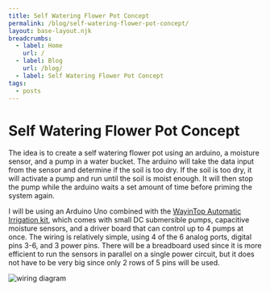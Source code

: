 ```yaml
---
title: Self Watering Flower Pot Concept
permalink: /blog/self-watering-flower-pot-concept/
layout: base-layout.njk
breadcrumbs:
  - label: Home
    url: /
  - label: Blog
    url: /blog/
  - label: Self Watering Flower Pot Concept
tags:
  - posts
---
```


# Self Watering Flower Pot Concept

<!-- Excerpt Start -->
The idea is to create a self watering flower pot using an arduino, a moisture sensor, and a pump in a water bucket. The arduino will take the data input from the sensor and determine if the soil is too dry. If the soil is too dry, it will activate a pump and run until the soil is moist enough. It will then stop the pump while the arduino waits a set amount of time before priming the system again.
<!-- Excerpt End -->

I will be using an Arduino Uno combined with the [WayinTop Automatic Irrigation kit](https://github.com/WayinTop/Automatic-Plant-Watering-System-Tutorial/blob/master/4%20Channel%20Relay%20Plant%20Watering%20System%20and%20code/Plant%20Watering%20System%20Tutorial-English.pdf), which comes with small DC submersible pumps, capacitive moisture sensors, and a driver board that can control up to 4 pumps at once. The wiring is relatively simple, using 4 of the 6 analog ports, digital pins 3-6, and 3 power pins. There will be a breadboard used since it is more efficient to run the sensors in parallel on a single power circuit, but it does not have to be very big since only 2 rows of 5 pins will be used.


![wiring diagram](/img/self-watering-flower-pot-array-schematic.png)
